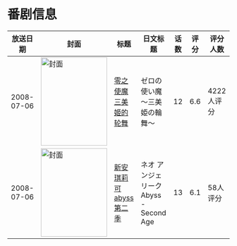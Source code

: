# 番剧信息

|放送日期|封面|标题|日文标题|话数|评分|评分人数|
|---|---|---|---|---|---|---|
|2008-07-06|<img src="//lain.bgm.tv/pic/cover/c/ee/fc/763_w955d.jpg" alt="封面" style="width:150px;height:200px;object-fit:cover;">|[零之使魔 三美姬的轮舞](https://bangumi.tv/subject/763)|ゼロの使い魔 ～三美姫の輪舞～|12|6.6|4222人评分|
|2008-07-06|<img src="//lain.bgm.tv/pic/cover/c/71/49/21035_cp1D9.jpg" alt="封面" style="width:150px;height:200px;object-fit:cover;">|[新安琪莉可 abyss 第二季](https://bangumi.tv/subject/21035)|ネオ アンジェリークAbyss -Second Age|13|6.1|58人评分|
